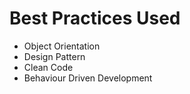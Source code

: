 # Best Practices Used
* Object Orientation <br>
* Design Pattern <br>
* Clean Code <br>
* Behaviour Driven Development <br>
